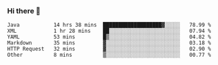 ### Hi there 👋

<!--
**urzz/urzz** is a ✨ _special_ ✨ repository because its `README.md` (this file) appears on your GitHub profile.

Here are some ideas to get you started:

- 🔭 I’m currently working on ...
- 🌱 I’m currently learning ...
- 👯 I’m looking to collaborate on ...
- 🤔 I’m looking for help with ...
- 💬 Ask me about ...
- 📫 How to reach me: ...
- 😄 Pronouns: ...
- ⚡ Fun fact: ...
-->

<!--START_SECTION:waka-->

```text
Java           14 hrs 38 mins  ███████████████████▓░░░░░   78.99 %
XML            1 hr 28 mins    ██░░░░░░░░░░░░░░░░░░░░░░░   07.94 %
YAML           53 mins         █▒░░░░░░░░░░░░░░░░░░░░░░░   04.82 %
Markdown       35 mins         ▓░░░░░░░░░░░░░░░░░░░░░░░░   03.18 %
HTTP Request   32 mins         ▓░░░░░░░░░░░░░░░░░░░░░░░░   02.90 %
Other          8 mins          ▒░░░░░░░░░░░░░░░░░░░░░░░░   00.77 %
```

<!--END_SECTION:waka-->
